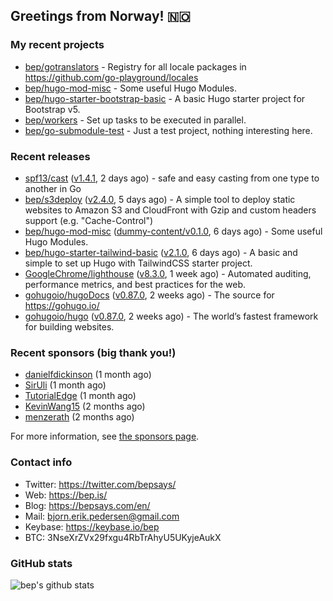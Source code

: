 ## Greetings from Norway! 🇳🇴

### My recent projects

- [bep/gotranslators](https://github.com/bep/gotranslators) - Registry for all locale packages in https://github.com/go-playground/locales
- [bep/hugo-mod-misc](https://github.com/bep/hugo-mod-misc) - Some useful Hugo Modules.
- [bep/hugo-starter-bootstrap-basic](https://github.com/bep/hugo-starter-bootstrap-basic) - A basic Hugo starter project for Bootstrap v5.
- [bep/workers](https://github.com/bep/workers) - Set up tasks to be executed in parallel.
- [bep/go-submodule-test](https://github.com/bep/go-submodule-test) - Just a test project, nothing interesting here.

### Recent releases
- [spf13/cast](https://github.com/spf13/cast) ([v1.4.1](https://github.com/spf13/cast/releases/tag/v1.4.1), 2 days ago) - safe and easy casting from one type to another in Go 
- [bep/s3deploy](https://github.com/bep/s3deploy) ([v2.4.0](https://github.com/bep/s3deploy/releases/tag/v2.4.0), 5 days ago) - A simple tool to deploy static websites to Amazon S3 and CloudFront with Gzip and custom headers support (e.g. &#34;Cache-Control&#34;)
- [bep/hugo-mod-misc](https://github.com/bep/hugo-mod-misc) ([dummy-content/v0.1.0](https://github.com/bep/hugo-mod-misc/releases/tag/dummy-content%2Fv0.1.0), 6 days ago) - Some useful Hugo Modules.
- [bep/hugo-starter-tailwind-basic](https://github.com/bep/hugo-starter-tailwind-basic) ([v2.1.0](https://github.com/bep/hugo-starter-tailwind-basic/releases/tag/v2.1.0), 6 days ago) - A basic and simple to set up Hugo with TailwindCSS starter project.
- [GoogleChrome/lighthouse](https://github.com/GoogleChrome/lighthouse) ([v8.3.0](https://github.com/GoogleChrome/lighthouse/releases/tag/v8.3.0), 1 week ago) - Automated auditing, performance metrics, and best practices for the web.
- [gohugoio/hugoDocs](https://github.com/gohugoio/hugoDocs) ([v0.87.0](https://github.com/gohugoio/hugoDocs/releases/tag/v0.87.0), 2 weeks ago) - The source for https://gohugo.io/
- [gohugoio/hugo](https://github.com/gohugoio/hugo) ([v0.87.0](https://github.com/gohugoio/hugo/releases/tag/v0.87.0), 2 weeks ago) - The world’s fastest framework for building websites.


### Recent sponsors (big thank you!)

- [danielfdickinson](https://github.com/danielfdickinson) (1 month ago)
- [SirUli](https://github.com/SirUli) (1 month ago)
- [TutorialEdge](https://github.com/TutorialEdge) (1 month ago)
- [KevinWang15](https://github.com/KevinWang15) (2 months ago)
- [menzerath](https://github.com/menzerath) (2 months ago)

For more information, see [the sponsors page](https://github.com/sponsors/bep/).

### Contact info
- Twitter: https://twitter.com/bepsays/
- Web: https://bep.is/
- Blog: https://bepsays.com/en/
- Mail: bjorn.erik.pedersen@gmail.com
- Keybase: https://keybase.io/bep
- BTC: 3NseXrZVx29fxgu4RbTrAhyU5UKyjeAukX


### GitHub stats
![bep's github stats](https://github-readme-stats.vercel.app/api?username=bep&count_private=true&hide_title=true)

